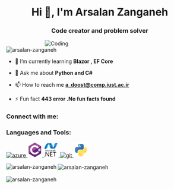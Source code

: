 <h1 align="center">Hi 👋, I'm Arsalan Zanganeh</h1>
<h3 align="center">Code creator and problem solver</h3>
<img align="right" alt="Coding" width="400" src="https://th.bing.com/th/id/R.b8621d221ed49bf3bf0abcb7e7efee87?rik=%2fVxsz46vZmIy9w&pid=ImgRaw&r=0"

<p align="left"> <img src="https://komarev.com/ghpvc/?username=arsalan-zanganeh&label=Profile%20views&color=0e75b6&style=flat" alt="arsalan-zanganeh" /> </p>

- 🌱 I’m currently learning **Blazor , EF Core**

- 💬 Ask me about **Python and C#**

- 📫 How to reach me **a_doost@comp.iust.ac.ir**

- ⚡ Fun fact **443 error .No fun facts found**

<h3 align="left">Connect with me:</h3>
<p align="left">
</p>

<h3 align="left">Languages and Tools:</h3>
<p align="left"> <a href="https://azure.microsoft.com/en-in/" target="_blank" rel="noreferrer"> <img src="https://www.vectorlogo.zone/logos/microsoft_azure/microsoft_azure-icon.svg" alt="azure" width="40" height="40"/> </a> <a href="https://www.w3schools.com/cs/" target="_blank" rel="noreferrer"> <img src="https://raw.githubusercontent.com/devicons/devicon/master/icons/csharp/csharp-original.svg" alt="csharp" width="40" height="40"/> </a> <a href="https://dotnet.microsoft.com/" target="_blank" rel="noreferrer"> <img src="https://raw.githubusercontent.com/devicons/devicon/master/icons/dot-net/dot-net-original-wordmark.svg" alt="dotnet" width="40" height="40"/> </a> <a href="https://git-scm.com/" target="_blank" rel="noreferrer"> <img src="https://www.vectorlogo.zone/logos/git-scm/git-scm-icon.svg" alt="git" width="40" height="40"/> </a> <a href="https://www.python.org" target="_blank" rel="noreferrer"> <img src="https://raw.githubusercontent.com/devicons/devicon/master/icons/python/python-original.svg" alt="python" width="40" height="40"/> </a> </p>

<p><img align="left" src="https://github-readme-stats.vercel.app/api/top-langs?username=arsalan-zanganeh&show_icons=true&locale=en&layout=compact" alt="arsalan-zanganeh" /></p>

<p>&nbsp;<img align="center" src="https://github-readme-stats.vercel.app/api?username=arsalan-zanganeh&show_icons=true&locale=en" alt="arsalan-zanganeh" /></p>

<p><img align="center" src="https://github-readme-streak-stats.herokuapp.com/?user=arsalan-zanganeh&" alt="arsalan-zanganeh" /></p>
